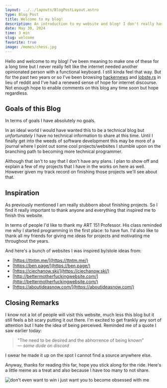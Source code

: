 ```yaml
---
layout: ../../layouts/BlogPostLayout.astro
type: Blog Post
title: Welcome to my blog!
description: An introduction to my website and blog! I don't really have anything planned content wise so more of a thank you to all the sites that inspired this blog.
date: May 30, 2024
time: 3 min
slug: welcome
favorite: true
image: /memes/chess.jpg
---
```


Hello and welcome to my blog! I've been meaning to make one of these for a long time but I never really felt like the internet needed another opinionated person with a functional keyboard. I still kinda feel that way. But for the past two years or so I've been browsing [hackernews](https://news.ycombinator.com/) and [lobste.rs](https://lobste.rs/) in lieu of reddit and I've had a renewed sense of hope for internet discourse. Not enough hope to enable comments on this blog any time soon but hope regardless. 

## Goals of this Blog

In terms of goals I have absolutely no goals.

In an ideal world I would have wanted this to be a technical blog but *unfortunately* I have no technical information to share at this time. Until I finally get into the weeds of software development this may be more of a journal where I point out some cool projects/websites I stumble upon on the branching path to becoming more technical programmer.

Although that isn't to say that I don't have any plans. I plan to show off and explain a few of my projects that I have in the works on here as well. However given my track record on finishing those projects we'll see about that. 

## Inspiration

As previously mentioned I am really stubborn about finishing projects. So I find it really important to thank anyone and everything that inspired me to finish this website.

In terms of people I'd like to thank my ART 151 Professor. His class reminded me why I started programming in the first place: to have fun. I'd also like to thank all my friends for giving me ideas for projects and motivating me throughout the years. 

And here's a bunch of websites I was inspired by/stole ideas from:
- [https://ttntm.me/](https://ttntm.me/)
- [https://ben.page/](https://ben.page/)
- [https://ciechanow.ski/](https://ciechanow.ski/)
- [http://bettermotherfuckingwebsite.com/](http://bettermotherfuckingwebsite.com/)
- [https://aboutideasnow.com/](https://aboutideasnow.com/)

## Closing Remarks

I know not a lot of people will visit this website, much less this blog but it still feels a bit scary putting it out there. I'm excited to get frankly any sort of  attention but I hate the idea of being perceived. Reminded me of a quote I saw earlier today:

<blockquote>
    "The need to be desired and the abhorrence of being known"<br>
    &mdash; <cite>some dude on discord</cite>
</blockquote>

I swear he made it up on the spot I cannot find a source anywhere else.

Anyway, thanks for reading this far, hope you stick along for the ride. Here's a little meme as a treat and also because I have too many to not share.

<img title="Meme" alt="don't even want to win i just want you to become obsessed with me" src="/memes/chess.jpg">

